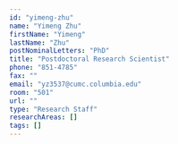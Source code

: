 ```yaml
---
id: "yimeng-zhu"
name: "Yimeng Zhu"
firstName: "Yimeng"
lastName: "Zhu"
postNominalLetters: "PhD"
title: "Postdoctoral Research Scientist"
phone: "851-4785"
fax: ""
email: "yz3537@cumc.columbia.edu"
room: "501"
url: ""
type: "Research Staff"
researchAreas: []
tags: []
---
```

